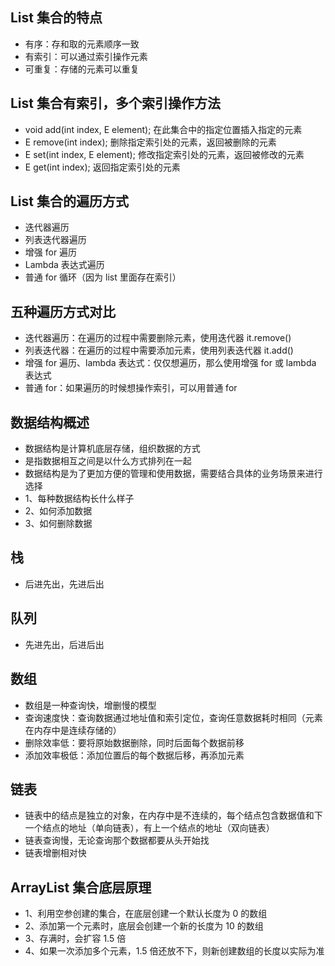 ## List 集合的特点
* 有序：存和取的元素顺序一致
* 有索引：可以通过索引操作元素
* 可重复：存储的元素可以重复

## List 集合有索引，多个索引操作方法
* void add(int index, E element); 在此集合中的指定位置插入指定的元素
* E remove(int index); 删除指定索引处的元素，返回被删除的元素
* E set(int index, E element); 修改指定索引处的元素，返回被修改的元素
* E get(int index); 返回指定索引处的元素

## List 集合的遍历方式
* 迭代器遍历
* 列表迭代器遍历
* 增强 for 遍历
* Lambda 表达式遍历
* 普通 for 循环（因为 list 里面存在索引）

## 五种遍历方式对比
* 迭代器遍历：在遍历的过程中需要删除元素，使用迭代器 it.remove()
* 列表迭代器：在遍历的过程中需要添加元素，使用列表迭代器 it.add()
* 增强 for 遍历、lambda 表达式：仅仅想遍历，那么使用增强 for 或 lambda 表达式
* 普通 for：如果遍历的时候想操作索引，可以用普通 for

## 数据结构概述
* 数据结构是计算机底层存储，组织数据的方式
* 是指数据相互之间是以什么方式排列在一起
* 数据结构是为了更加方便的管理和使用数据，需要结合具体的业务场景来进行选择
* 1、每种数据结构长什么样子
* 2、如何添加数据
* 3、如何删除数据

## 栈
* 后进先出，先进后出

## 队列
* 先进先出，后进后出

## 数组
* 数组是一种查询快，增删慢的模型
* 查询速度快：查询数据通过地址值和索引定位，查询任意数据耗时相同（元素在内存中是连续存储的）
* 删除效率低：要将原始数据删除，同时后面每个数据前移
* 添加效率极低：添加位置后的每个数据后移，再添加元素

## 链表
* 链表中的结点是独立的对象，在内存中是不连续的，每个结点包含数据值和下一个结点的地址（单向链表），有上一个结点的地址（双向链表）
* 链表查询慢，无论查询那个数据都要从头开始找
* 链表增删相对快

## ArrayList 集合底层原理
* 1、利用空参创建的集合，在底层创建一个默认长度为 0 的数组
* 2、添加第一个元素时，底层会创建一个新的长度为 10 的数组
* 3、存满时，会扩容 1.5 倍
* 4、如果一次添加多个元素，1.5 倍还放不下，则新创建数组的长度以实际为准
